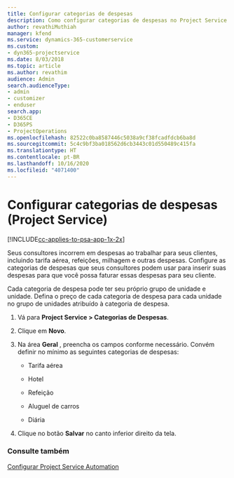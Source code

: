 ```yaml
---
title: Configurar categorias de despesas
description: Como configurar categorias de despesas no Project Service
author: revathiMuthiah
manager: kfend
ms.service: dynamics-365-customerservice
ms.custom:
- dyn365-projectservice
ms.date: 8/03/2018
ms.topic: article
ms.author: revathim
audience: Admin
search.audienceType:
- admin
- customizer
- enduser
search.app:
- D365CE
- D365PS
- ProjectOperations
ms.openlocfilehash: 82522c0ba8587446c5038a9cf38fcadfdcb6ba8d
ms.sourcegitcommit: 5c4c9bf3ba018562d6cb3443c01d550489c415fa
ms.translationtype: HT
ms.contentlocale: pt-BR
ms.lasthandoff: 10/16/2020
ms.locfileid: "4071400"
---
```

# <a name="configure-expense-categories-project-service"></a>Configurar categorias de despesas (Project Service)

[!INCLUDE[cc-applies-to-psa-app-1x-2x](../includes/cc-applies-to-psa-app-1x-2x.md)]

Seus consultores incorrem em despesas ao trabalhar para seus clientes, incluindo tarifa aérea, refeições, milhagem e outras despesas. Configure as categorias de despesas que seus consultores podem usar para inserir suas despesas para que você possa faturar essas despesas para seu cliente.  
  
Cada categoria de despesa pode ter seu próprio grupo de unidade e unidade. Defina o preço de cada categoria de despesa para cada unidade no grupo de unidades atribuído à categoria de despesa.  
  
1.  Vá para **Project Service > Categorias de Despesas**.  
  
2.  Clique em **Novo**.  
  
3.  Na área **Geral** , preencha os campos conforme necessário. Convém definir no mínimo as seguintes categorias de despesas:  
  
    -   Tarifa aérea  
  
    -   Hotel  
  
    -   Refeição  
  
    -   Aluguel de carros  
  
    -   Diária  
  
4.  Clique no botão **Salvar** no canto inferior direito da tela.  
  
### <a name="see-also"></a>Consulte também  
 [Configurar Project Service Automation](../psa/configure.md)
